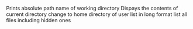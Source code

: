 Prints absolute path name of working directory
Dispays the contents of current directory
change to home directory of user
list in long format
list all files including hidden ones
